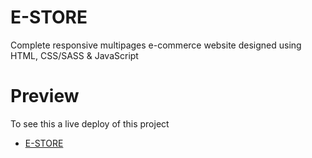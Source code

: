 # E-STORE
 Complete responsive multipages e-commerce website designed using HTML, CSS/SASS & JavaScript

# Preview
To see this a live deploy of this project

  * [E-STORE](https://kwandasilekwa-e-store.netlify.app/)

